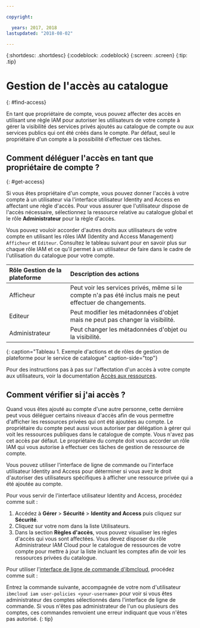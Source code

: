 ```yaml
---

copyright:

  years: 2017, 2018
lastupdated: "2018-08-02"

---
```


{:shortdesc: .shortdesc}
{:codeblock: .codeblock}
{:screen: .screen}
{:tip: .tip}

# Gestion de l'accès au catalogue
{: #find-access}

En tant que propriétaire de compte, vous pouvez affecter des accès en utilisant une règle IAM pour autoriser les utilisateurs de votre compte à gérer la visibilité des services privés ajoutés au catalogue de compte ou aux services publics qui ont été créés dans le compte. Par défaut, seul le propriétaire d'un compte a la possibilité d'effectuer ces tâches.

## Comment déléguer l'accès en tant que propriétaire de compte ?
{: #get-access}

Si vous êtes propriétaire d'un compte, vous pouvez donner l'accès à votre compte à un utilisateur via l'interface utilisateur Identity and Access en affectant une règle d'accès. Pour vous assurer que l'utilisateur dispose de l'accès nécessaire, sélectionnez la ressource relative au catalogue global et le rôle **Administrateur** pour la règle d'accès.

Vous pouvez vouloir accorder d'autres droits aux utilisateurs de votre compte en utilisant les rôles IAM (Identity and Access Management) `Afficheur` et `Editeur`. Consultez le tableau suivant pour en savoir plus sur chaque rôle IAM et ce qu'il permet à un utilisateur de faire dans le cadre de l'utilisation du catalogue pour votre compte.

| Rôle Gestion de la plateforme | Description des actions |
|:-----------------|:-----------------|
| Afficheur | Peut voir les services privés, même si le compte n'a pas été inclus mais ne peut effectuer de changements. |
| Editeur | Peut modifier les métadonnées d'objet mais ne peut pas changer la visibilité. |
| Administrateur | Peut changer les métadonnées d'objet ou la visibilité.  |
{: caption="Tableau 1. Exemple d'actions et de rôles de gestion de plateforme pour le service de catalogue" caption-side="top"}

Pour des instructions pas à pas sur l'affectation d'un accès à votre compte aux utilisateurs, voir la documentation [Accès aux ressources](/docs/iam/mngiam.html#iammanidaccser#resourceaccess).

## Comment vérifier si j'ai accès ?

Quand vous êtes ajouté au compte d'une autre personne, cette dernière peut vous déléguer certains niveaux d'accès afin de vous permettre d'afficher les ressources privées qui ont été ajoutées au compte. Le propriétaire du compte peut aussi vous autoriser par délégation à gérer qui voit les ressources publiques dans le catalogue de compte. Vous n'avez pas cet accès par défaut. Le propriétaire du compte doit vous accorder un rôle IAM qui vous autorise à effectuer ces tâches de gestion de ressource de compte.

Vous pouvez utiliser l'interface de ligne de commande ou l'interface utilisateur Identity and Access pour déterminer si vous avez le droit d'autoriser des utilisateurs spécifiques à afficher une ressource privée qui a été ajoutée au compte.

Pour vous servir de l'interface utilisateur Identity and Access, procédez comme suit :

1. Accédez à **Gérer** > **Sécurité** > **Identity and Access** puis cliquez sur **Sécurité**.
2. Cliquez sur votre nom dans la liste Utilisateurs.
3. Dans la section **Règles d'accès**, vous pouvez visualiser les règles d'accès qui vous sont affectées. Vous devez disposer du rôle Administrateur IAM Cloud pour le catalogue de ressources de votre compte pour mettre à jour la liste incluant les comptes afin de voir les ressources privées du catalogue.

Pour utiliser l'[interface de ligne de commande d'ibmcloud](/docs/cli/reference/ibmcloud/bx_cli.html#ibmcloud_commands_iam), procédez comme suit :

Entrez la commande suivante, accompagnée de votre nom d'utilisateur `ibmcloud iam user-policies <your-username>` pour voir si vous êtes administrateur des comptes sélectionnés dans l'interface de ligne de commande. Si vous n'êtes pas administrateur de l'un ou plusieurs des comptes, ces commandes renvoient une erreur indiquant que vous n'êtes pas autorisé.
{: tip}
